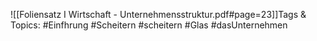 
![[Foliensatz I Wirtschaft - Unternehmensstruktur.pdf#page=23]]Tags & Topics:
   #Einfhrung
   #Scheitern
   #scheitern
   #Glas
   #dasUnternehmen